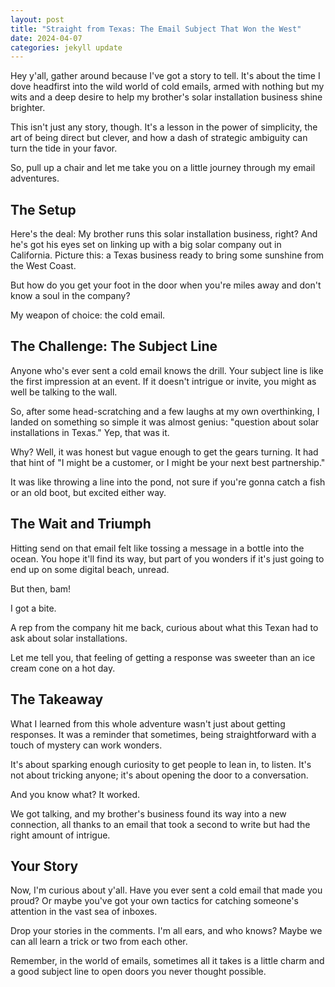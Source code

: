 ```yaml
---
layout: post
title: "Straight from Texas: The Email Subject That Won the West"
date: 2024-04-07
categories: jekyll update
---
```


Hey y'all, gather around because I've got a story to tell. It's about the time I dove headfirst into the wild world of cold emails, armed with nothing but my wits and a deep desire to help my brother's solar installation business shine brighter.

This isn't just any story, though. It's a lesson in the power of simplicity, the art of being direct but clever, and how a dash of strategic ambiguity can turn the tide in your favor.

So, pull up a chair and let me take you on a little journey through my email adventures.

## The Setup

Here's the deal: My brother runs this solar installation business, right? And he's got his eyes set on linking up with a big solar company out in California. Picture this: a Texas business ready to bring some sunshine from the West Coast.

But how do you get your foot in the door when you're miles away and don't know a soul in the company?

My weapon of choice: the cold email.

## The Challenge: The Subject Line

Anyone who's ever sent a cold email knows the drill. Your subject line is like the first impression at an event. If it doesn't intrigue or invite, you might as well be talking to the wall.

So, after some head-scratching and a few laughs at my own overthinking, I landed on something so simple it was almost genius: "question about solar installations in Texas." Yep, that was it.

Why? Well, it was honest but vague enough to get the gears turning. It had that hint of "I might be a customer, or I might be your next best partnership."

It was like throwing a line into the pond, not sure if you're gonna catch a fish or an old boot, but excited either way.

## The Wait and Triumph

Hitting send on that email felt like tossing a message in a bottle into the ocean. You hope it'll find its way, but part of you wonders if it's just going to end up on some digital beach, unread.

But then, bam!

I got a bite.

A rep from the company hit me back, curious about what this Texan had to ask about solar installations.

Let me tell you, that feeling of getting a response was sweeter than an ice cream cone on a hot day.

## The Takeaway

What I learned from this whole adventure wasn't just about getting responses. It was a reminder that sometimes, being straightforward with a touch of mystery can work wonders.

It's about sparking enough curiosity to get people to lean in, to listen. It's not about tricking anyone; it's about opening the door to a conversation.

And you know what? It worked.

We got talking, and my brother's business found its way into a new connection, all thanks to an email that took a second to write but had the right amount of intrigue.

## Your Story

Now, I'm curious about y'all. Have you ever sent a cold email that made you proud? Or maybe you've got your own tactics for catching someone's attention in the vast sea of inboxes.

Drop your stories in the comments. I'm all ears, and who knows? Maybe we can all learn a trick or two from each other.

Remember, in the world of emails, sometimes all it takes is a little charm and a good subject line to open doors you never thought possible.
